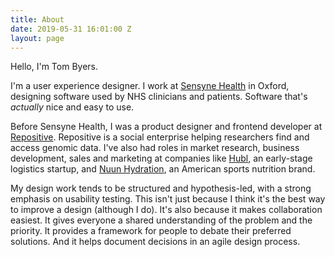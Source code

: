 ```yaml
---
title: About
date: 2019-05-31 16:01:00 Z
layout: page
---
```


Hello, I'm Tom Byers. 

I'm a user experience designer. I work at [Sensyne Health](https://www.sensynehealth.com) in Oxford, designing software used by NHS clinicians and patients. Software that's *actually* nice and easy to use. 

Before Sensyne Health, I was a product designer and frontend developer at [Repositive](https://repositive.io). Repositive is a social enterprise helping researchers find and access genomic data. I've also had roles in market research, business development, sales and marketing at companies like [Hubl](http://www.hubl.co.uk), an early-stage logistics startup, and [Nuun Hydration](https://nuunlife.com), an American sports nutrition brand.

My design work tends to be structured and hypothesis-led, with a strong emphasis on usability testing. This isn't just because I think it's the best way to improve a design (although I do). It's also because it makes collaboration easiest. It gives everyone a shared understanding of the problem and the priority. It provides a framework for people to debate their preferred solutions. And it helps document decisions in an agile design process.